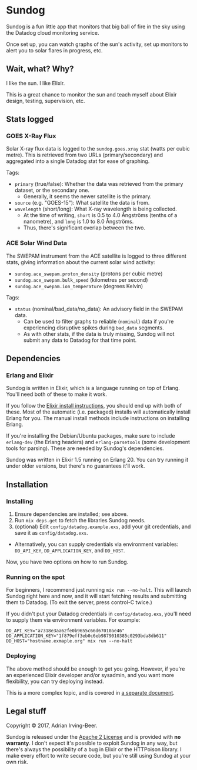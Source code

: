 # Sundog

Sundog is a fun little app that monitors that big ball of fire in the sky using the Datadog cloud monitoring service.

Once set up, you can watch graphs of the sun's activity, set up monitors to alert you to solar flares in progress, etc.

## Wait, what?  Why?

I like the sun.  I like Elixir.

This is a great chance to monitor the sun and teach myself about Elixir design, testing, supervision, etc.

## Stats logged

### GOES X-Ray Flux

Solar X-ray flux data is logged to the `sundog.goes.xray` stat (watts per cubic metre).  This is retrieved from two URLs (primary/secondary) and aggregated into a single Datadog stat for ease of graphing.

Tags:

* `primary` (true/false): Whether the data was retrieved from the primary dataset, or the secondary one.
  * Generally, it seems the newer satellite is the primary.
* `source` (e.g. "GOES-15"): What satellite the data is from.
* `wavelength` (short/long): What X-ray wavelength is being collected.
  * At the time of writing, `short` is 0.5 to 4.0 Ångströms (tenths of a nanometre), and `long` is 1.0 to 8.0 Ångströms.
  * Thus, there's significant overlap between the two.

### ACE Solar Wind Data

The SWEPAM instrument from the ACE satellite is logged to three different stats, giving information about the current solar wind activity:

* `sundog.ace_swepam.proton_density` (protons per cubic metre)
* `sundog.ace_swepam.bulk_speed` (kilometres per second)
* `sundog.ace_swepam.ion_temperature` (degrees Kelvin)

Tags:

* `status` (nominal/bad_data/no_data): An advisory field in the SWEPAM data.
  * Can be used to filter graphs to reliable (`nominal`) data if you're experiencing disruptive spikes during `bad_data` segments.
  * As with other stats, if the data is truly missing, Sundog will not submit any data to Datadog for that time point.

## Dependencies

### Erlang and Elixir

Sundog is written in Elixir, which is a language running on top of Erlang.  You'll need both of these to make it work.

If you follow the [Elixir install instructions](https://elixir-lang.org/install.html), you should end up with both of these.  Most of the automatic (i.e. packaged) installs will automatically install Erlang for you.  The manual install methods include instructions on installing Erlang.

If you're installing the Debian/Ubuntu packages, make sure to include `erlang-dev` (the Erlang headers) and `erlang-parsetools` (some development tools for parsing).  These are needed by Sundog's dependencies.

Sundog was written in Elixir 1.5 running on Erlang 20.  You can try running it under older versions, but there's no guarantees it'll work.

## Installation

### Installing

1. Ensure dependencies are installed; see above.
2. Run `mix deps.get` to fetch the libraries Sundog needs.
3. (optional) Edit `config/datadog.example.exs`, add your git credentials, and save it as `config/datadog.exs`.
  * Alternatively, you can supply credentials via environment variables: `DD_API_KEY`, `DD_APPLICATION_KEY`, and `DD_HOST`.

Now, you have two options on how to run Sundog.

### Running on the spot

For beginners, I recommend just running `mix run --no-halt`.  This will launch Sundog right here and now, and it will start fetching results and submitting them to Datadog.  (To exit the server, press control-C twice.)

If you didn't put your Datadog credentials in `config/datadog.exs`, you'll need to supply them via environment variables.  For example:

```
DD_API_KEY="a7318e3aa62fe0b9655c66d67010ae46" DD_APPLICATION_KEY="1f879eff3eb0c6eb9879010385c0293bda8db611" DD_HOST="hostname.exmaple.org" mix run --no-halt
```

### Deploying

The above method should be enough to get you going.  However, if you're an experienced Elixir developer and/or sysadmin, and you want more flexibility, you can try deploying instead.

This is a more complex topic, and is covered in [a separate document](docs/deploying.md).

## Legal stuff

Copyright © 2017, Adrian Irving-Beer.

Sundog is released under the [Apache 2 License](LICENSE) and is provided with **no warranty**.  I don't expect it's possible to exploit Sundog in any way, but there's always the possibility of a bug in Elixir or the HTTPoison library.  I make every effort to write secure code, but you're still using Sundog at your own risk.
